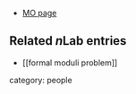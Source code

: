 

* [MO page](http://mathoverflow.net/users/36690/mauro-porta)

## Related $n$Lab entries

* [[formal moduli problem]]

category: people